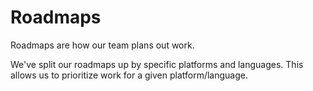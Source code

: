 # Roadmaps

Roadmaps are how our team plans out work.

We've split our roadmaps up by specific platforms and languages. This allows us to prioritize work for a given platform/language.
